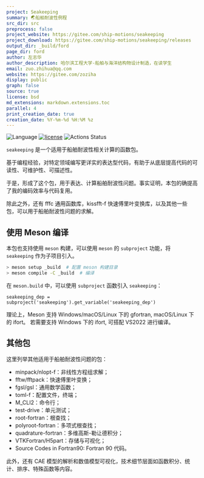 ```yaml
---
project: Seakeeping
summary: 🌏船舶耐波性例程
src_dir: src
preprocess: false
project_website: https://gitee.com/ship-motions/seakeeping
project_download: https://gitee.com/ship-motions/seakeeping/releases
output_dir: _build/ford
page_dir: ford
author: 左志华
author_description: 哈尔滨工程大学-船舶与海洋结构物设计制造，在读学生
email: zuo.zhihua@qq.com
website: https://gitee.com/zoziha
display: public
graph: false
source: true
license: bsd
md_extensions: markdown.extensions.toc
parallel: 4
print_creation_date: true
creation_date: %Y-%m-%d %H:%M %z
---
```


![Language](https://img.shields.io/badge/-Fortran-734f96?logo=fortran&logoColor=white)
[![license](https://img.shields.io/badge/License-BSD--3-brightgreen)](LICENSE)
![Actions Status](https://github.com/zoziha/seakeeping/workflows/msys2-build/badge.svg)

`seakeeping` 是一个适用于船舶耐波性相关计算的函数包。

基于编程经验，对特定领域编写更详实的表达型代码，有助于从底层提高代码的可读性、可维护性、可描述性。

于是，形成了这个包，用于表达、计算船舶耐波性问题。事实证明，本包的确提高了我的编码效率与代码复用。

除此之外，还有 fffc 通用函数库，kissfft-f 快速傅里叶变换库，以及其他一些包，可以用于船舶耐波性问题的求解。

## 使用 Meson 编译

本包也支持使用 `meson` 构建，可以使用 `meson` 的 `subproject` 功能，将 `seakeeping` 作为子项目引入。

```sh
> meson setup _build  # 配置 meson 构建目录
> meson compile -C _build  # 编译
```

在 `meson.build` 中，可以使用 `subproject` 函数引入 `seakeeping`：

```meson
seakeeping_dep = subproject('seakeeping').get_variable('seakeeping_dep')
```

理论上，Meson 支持 Windows/macOS/Linux 下的 gfortran, macOS/Linux 下的 ifort。
若需要支持 Windows 下的 ifort, 可搭配 VS2022 进行编译。

## 其他包

这里列举其他适用于船舶耐波性问题的包：

- minpack/nlopt-f：非线性方程组求解；
- fftw/fftpack：快速傅里叶变换；
- fgsl/gsl：通用数学函数；
- toml-f：配置文件，终端；
- M_CLI2：命令行；
- test-drive：单元测试；
- root-fortran：根查找；
- polyroot-fortran：多项式根查找；
- quadrature-fortran：多维高斯-勒让德积分；
- VTKFortran/H5part：存储与可视化；
- Source Codes in Fortran90: Fortran 90 代码。

此外，还有 CAE 模型的解析和数值模型可视化，技术细节层面如函数积分、统计、排序、特殊函数等内容。
